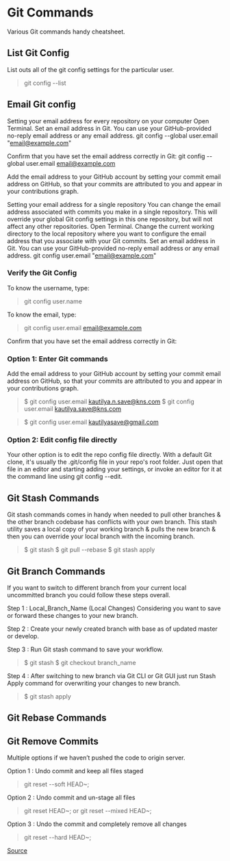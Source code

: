 # Git Commands

Various Git commands handy cheatsheet.

## List Git Config

List outs all of the git config settings for the particular user.

> git config --list

## Email Git config

Setting your email address for every repository on your computer
Open Terminal.
Set an email address in Git. You can use your GitHub-provided no-reply email address or any email address.
git config --global user.email "email@example.com"

Confirm that you have set the email address correctly in Git:
git config --global user.email
email@example.com

Add the email address to your GitHub account by setting your commit email address on GitHub, so that your commits are attributed to you and appear in your contributions graph.

Setting your email address for a single repository
You can change the email address associated with commits you make in a single repository. This will override your global Git config settings in this one repository, but will not affect any other repositories.
Open Terminal.
Change the current working directory to the local repository where you want to configure the email address that you associate with your Git commits.
Set an email address in Git. You can use your GitHub-provided no-reply email address or any email address.
git config user.email "email@example.com"

### Verify the Git Config

To know the username, type:

> git config user.name

To know the email, type:

> git config user.email
> email@example.com

Confirm that you have set the email address correctly in Git:

### Option 1: Enter Git commands

Add the email address to your GitHub account by setting your commit email address on GitHub, so that your commits are attributed to you and appear in your contributions graph.

> \$ git config user.email kautilya.n.save@kns.com
> \$ git config user.email kautilya.save@kns.com

> \$ git config user.email kautilyasave@gmail.com

### Option 2: Edit config file directly

Your other option is to edit the repo config file directly. With a default Git clone, it's usually the .git/config file in your repo's root folder. Just open that file in an editor and starting adding your settings, or invoke an editor for it at the command line using git config --edit.

## Git Stash Commands

Git stash commands comes in handy when needed to pull other branches & the other branch codebase has conflicts with your own branch. This stash utility saves a local copy of your working branch & pulls the new branch & then you can override your local branch with the incoming branch.

> \$ git stash
> \$ git pull --rebase
> \$ git stash apply

## Git Branch Commands

If you want to switch to different branch from your current local uncommitted branch you could follow these steps overall.

Step 1 : Local_Branch_Name (Local Changes) Considering you want to save or forward these changes to your new branch.

Step 2 : Create your newly created branch with base as of updated master or develop.

Step 3 : Run Git stash command to save your workflow.

> \$ git stash
> \$ git checkout branch_name

Step 4 : After switching to new branch via Git CLI or Git GUI just run Stash Apply command for overwriting your changes to new branch.

> \$ git stash apply

## Git Rebase Commands

## Git Remove Commits

Multiple options if we haven’t pushed the code to origin server.

Option 1 :
Undo commit and keep all files staged

> git reset --soft HEAD~;

Option 2 :
Undo commit and un-stage all files

> git reset HEAD~;
> or
> git reset --mixed HEAD~;

Option 3 :
Undo the commit and completely remove all changes

> git reset --hard HEAD~;

[Source](https://bytefreaks.net/programming-2/how-to-undo-a-git-commit-that-was-not-pushed)
